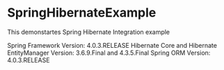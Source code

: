 # SpringHibernateExample
This demonstartes Spring Hibernate Integration example

Spring Framework Version: 4.0.3.RELEASE
Hibernate Core and Hibernate EntityManager Version: 3.6.9.Final and 4.3.5.Final
Spring ORM Version: 4.0.3.RELEASE
